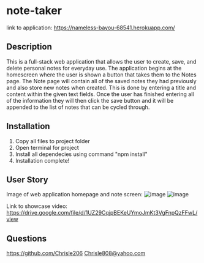 # note-taker

link to application: https://nameless-bayou-68541.herokuapp.com/

## Description

This is a full-stack web application that allows the user to create, save, and delete personal notes for everyday use. The application begins at the homescreen where the user is shown a button that takes them to the Notes page. The Note page will contain all of the saved notes they had previously and also store new notes when created. This is done by entering a title and content within the given text fields. Once the user has finished entering all of the information they will then click the save button and it will be appended to the list of notes that can be cycled through.


## Installation

1) Copy all files to project folder
2) Open terminal for project
3) Install all dependecies using command "npm install"
4) Installation complete!

## User Story


Image of web application homepage and note screen:
![image](https://user-images.githubusercontent.com/89957990/151926360-dc9e2aaf-6b43-4e67-8c00-12d9ee098df5.png)
![image](https://user-images.githubusercontent.com/89957990/158038710-f4166753-89e7-4693-b84e-dff67e441f12.png)


Link to showcase video:
https://drive.google.com/file/d/1UZ29CqjpBEKeUYmoJmKt3VgFnpQzFFwL/view

## Questions
https://github.com/Chrisle206
Chrisle808@yahoo.com
